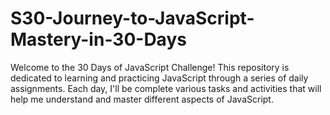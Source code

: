 # S30-Journey-to-JavaScript-Mastery-in-30-Days
Welcome to the 30 Days of JavaScript Challenge! This repository is dedicated to learning and practicing JavaScript through a series of daily assignments. Each day, I'll be complete various tasks and activities that will help me understand and master different aspects of JavaScript.
